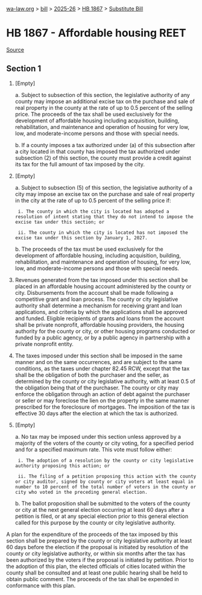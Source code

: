 [wa-law.org](/) > [bill](/bill/) > [2025-26](/bill/2025-26/) > [HB 1867](/bill/2025-26/hb/1867/) > [Substitute Bill](/bill/2025-26/hb/1867/S/)

# HB 1867 - Affordable housing REET

[Source](http://lawfilesext.leg.wa.gov/biennium/2025-26/Pdf/Bills/House%20Bills/1867-S.pdf)

## Section 1
1. [Empty]

    a. Subject to subsection of this section, the legislative authority of any county may impose an additional excise tax on the purchase and sale of real property in the county at the rate of up to 0.5 percent of the selling price. The proceeds of the tax shall be used exclusively for the development of affordable housing including acquisition, building, rehabilitation, and maintenance and operation of housing for very low, low, and moderate-income persons and those with special needs.

    b. If a county imposes a tax authorized under (a) of this subsection after a city located in that county has imposed the tax authorized under subsection (2) of this section, the county must provide a credit against its tax for the full amount of tax imposed by the city.

2. [Empty]

    a. Subject to subsection (5) of this section, the legislative authority of a city may impose an excise tax on the purchase and sale of real property in the city at the rate of up to 0.5 percent of the selling price if:

        i. The county in which the city is located has adopted a resolution of intent stating that they do not intend to impose the excise tax under this section; or

        ii. The county in which the city is located has not imposed the excise tax under this section by January 1, 2027.

    b. The proceeds of the tax must be used exclusively for the development of affordable housing, including acquisition, building, rehabilitation, and maintenance and operation of housing, for very low, low, and moderate-income persons and those with special needs.

3. Revenues generated from the tax imposed under this section shall be placed in an affordable housing account administered by the county or city. Disbursements from the account shall be made following a competitive grant and loan process. The county or city legislative authority shall determine a mechanism for receiving grant and loan applications, and criteria by which the applications shall be approved and funded. Eligible recipients of grants and loans from the account shall be private nonprofit, affordable housing providers, the housing authority for the county or city, or other housing programs conducted or funded by a public agency, or by a public agency in partnership with a private nonprofit entity.

4. The taxes imposed under this section shall be imposed in the same manner and on the same occurrences, and are subject to the same conditions, as the taxes under chapter 82.45 RCW, except that the tax shall be the obligation of both the purchaser and the seller, as determined by the county or city legislative authority, with at least 0.5 of the obligation being that of the purchaser. The county or city may enforce the obligation through an action of debt against the purchaser or seller or may foreclose the lien on the property in the same manner prescribed for the foreclosure of mortgages. The imposition of the tax is effective 30 days after the election at which the tax is authorized.

5. [Empty]

    a. No tax may be imposed under this section unless approved by a majority of the voters of the county or city voting, for a specified period and for a specified maximum rate. This vote must follow either:

        i. The adoption of a resolution by the county or city legislative authority proposing this action; or

        ii. The filing of a petition proposing this action with the county or city auditor, signed by county or city voters at least equal in number to 10 percent of the total number of voters in the county or city who voted in the preceding general election.

    b. The ballot proposition shall be submitted to the voters of the county or city at the next general election occurring at least 60 days after a petition is filed, or at any special election prior to this general election called for this purpose by the county or city legislative authority.

A plan for the expenditure of the proceeds of the tax imposed by this section shall be prepared by the county or city legislative authority at least 60 days before the election if the proposal is initiated by resolution of the county or city legislative authority, or within six months after the tax has been authorized by the voters if the proposal is initiated by petition. Prior to the adoption of this plan, the elected officials of cities located within the county shall be consulted and at least one public hearing shall be held to obtain public comment. The proceeds of the tax shall be expended in conformance with this plan.
